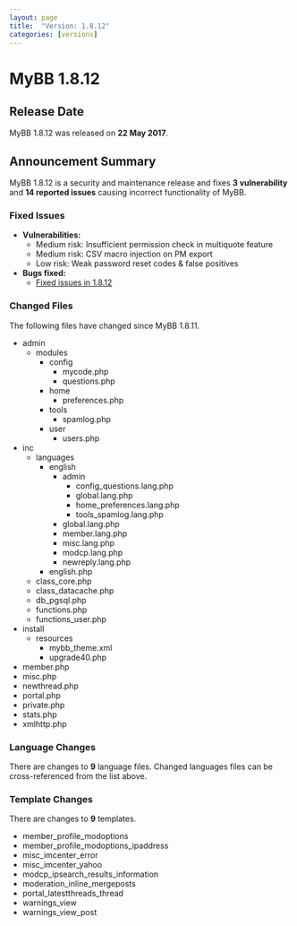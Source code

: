 ```yaml
---
layout: page
title:  "Version: 1.8.12"
categories: [versions]
---
```


# MyBB 1.8.12

## Release Date

MyBB 1.8.12 was released on **22 May 2017**.

## Announcement Summary

MyBB 1.8.12 is a security and maintenance release and fixes **3 vulnerability** and **14 reported issues** causing incorrect functionality of MyBB.

### Fixed Issues
* **Vulnerabilities:**
  + Medium risk: Insufficient permission check in multiquote feature
  + Medium risk: CSV macro injection on PM export
  + Low risk: Weak password reset codes & false positives
* **Bugs fixed:**
  + [Fixed issues in 1.8.12](https://github.com/mybb/mybb/issues?q=is%3Aclosed+milestone%3A1.8.12)

### Changed Files

The following files have changed since MyBB 1.8.11.

* admin
	+ modules
		+ config
			+ mycode.php
			+ questions.php
		+ home
			+ preferences.php
		+ tools
			+ spamlog.php
		+ user
			+ users.php
* inc
	+ languages
		+ english
			+ admin
				+ config_questions.lang.php
				+ global.lang.php
				+ home_preferences.lang.php
				+ tools_spamlog.lang.php
			+ global.lang.php
			+ member.lang.php
			+ misc.lang.php
			+ modcp.lang.php
			+ newreply.lang.php
		+ english.php
	+ class_core.php
	+ class_datacache.php
	+ db_pgsql.php
	+ functions.php
	+ functions_user.php
* install
	+ resources
		+ mybb_theme.xml
		+ upgrade40.php
* member.php
* misc.php
* newthread.php
* portal.php
* private.php
* stats.php
* xmlhttp.php

### Language Changes

There are changes to **9** language files. Changed languages files can be cross-referenced from the list above.

### Template Changes

There are changes to **9** templates.

* member_profile_modoptions
* member_profile_modoptions_ipaddress
* misc_imcenter_error
* misc_imcenter_yahoo
* modcp_ipsearch_results_information
* moderation_inline_mergeposts
* portal_latestthreads_thread
* warnings_view
* warnings_view_post